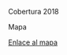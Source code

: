 Cobertura 2018

Mapa

[Enlace al mapa](https://github.com/bimcp/cobertura2018/blob/master/docs/test_map.html)
